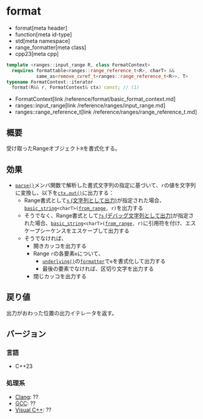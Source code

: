 # format
* format[meta header]
* function[meta id-type]
* std[meta namespace]
* range_formatter[meta class]
* cpp23[meta cpp]

```cpp
template <ranges::input_range R, class FormatContext>
  requires formattable<ranges::range_reference_t<R>, charT> &&
           same_as<remove_cvref_t<ranges::range_reference_t<R>>, T>
typename FormatContext::iterator
  format(R&& r, FormatContext& ctx) const; // (1)
```
* FormatContext[link /reference/format/basic_format_context.md]
* ranges::input_range[link /reference/ranges/input_range.md]
* ranges::range_reference_t[link /reference/ranges/range_reference_t.md]

## 概要
受け取ったRangeオブジェクト`R`を書式化する。


## 効果
- [`parse()`](parse.md)メンバ関数で解析した書式文字列の指定に基づいて、`r`の値を文字列に変換し、以下を[`ctx.out()`](/reference/format/basic_format_context/out.md)に出力する：
    - Range書式として[`s` (文字列として出力)](/reference/format/format.md#range-format-options)が指定された場合、[`basic_string`](/reference/string/basic_string.md)`<charT>(`[`from_range`](/reference/ranges/from_range_t.md)`, r)`を出力する
    - そうでなく、Range書式として[`?s` (デバッグ文字列として出力)](/reference/format/format.md#range-format-options)が指定された場合、[`basic_string`](/reference/string/basic_string.md)`<charT>(`[`from_range`](/reference/ranges/from_range_t.md)`, r)`に引用符を付け、エスケープシーケンスをエスケープして出力する
    - そうでなければ、
        - 開きカッコを出力する
        - Range `r`の各要素`e`について、
            - [`underlying()`](underlying.md)の[`formatter`](/reference/format/formatter.md)で`e`を書式化して出力する
            - 最後の要素でなければ、区切り文字を出力する
        - 閉じカッコを出力する


## 戻り値
出力がおわった位置の出力イテレータを返す。


## バージョン
### 言語
- C++23

### 処理系
- [Clang](/implementation.md#clang): ??
- [GCC](/implementation.md#gcc): ??
- [Visual C++](/implementation.md#visual_cpp): ??

